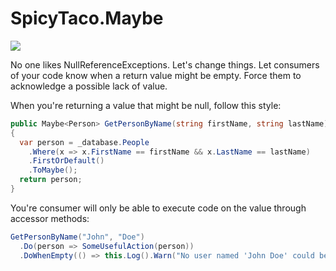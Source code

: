 SpicyTaco.Maybe
===============

<a href="http://teamcity.krismcginnes.com:8084/viewType.html?buildTypeId=SpicyTacoMaybe_Build&guest=1">
<img src="http://teamcity.krismcginnes.com:8084/app/rest/builds/buildType:(id:SpicyTacoMaybe_Build)/statusIcon"/>
</a>

No one likes NullReferenceExceptions. Let's change things. Let consumers of your code know when a return value might be empty. Force them to acknowledge a possible lack of value.

When you're returning a value that might be null, follow this style:

```c#
public Maybe<Person> GetPersonByName(string firstName, string lastName)
{
  var person = _database.People
    .Where(x => x.FirstName == firstName && x.LastName == lastName)
    .FirstOrDefault()
    .ToMaybe();
  return person;
}
```

You're consumer will only be able to execute code on the value through accessor methods:

```c#
GetPersonByName("John", "Doe")
  .Do(person => SomeUsefulAction(person))
  .DoWhenEmpty(() => this.Log().Warn("No user named 'John Doe' could be found."));
```
